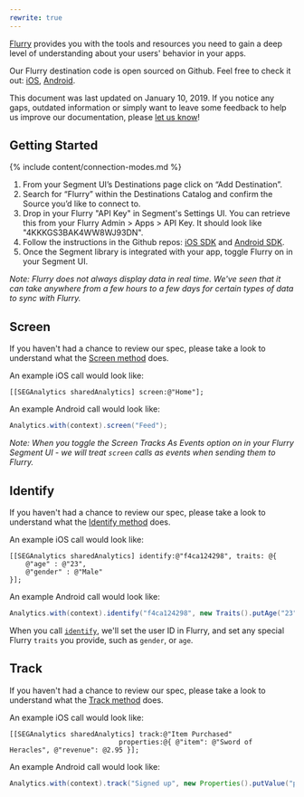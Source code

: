 ```yaml
---
rewrite: true
---
```


[Flurry](https://developer.yahoo.com/flurry/docs/) provides you with the tools and resources you need to gain a deep level of understanding about your users' behavior in your apps.  

Our Flurry destination code is open sourced on Github. Feel free to check it out: [iOS](https://github.com/segment-integrations/analytics-ios-integration-flurry), [Android](https://github.com/segment-integrations/analytics-android-integration-flurry).

This document was last updated on January 10, 2019. If you notice any gaps, outdated information or simply want to leave some feedback to help us improve our documentation, please [let us know](https://segment.com/help/contact)!

## Getting Started

{% include content/connection-modes.md %}

1. From your Segment UI’s Destinations page click on “Add Destination”.
2. Search for “Flurry” within the Destinations Catalog and confirm the Source you’d like to connect to.
3. Drop in your Flurry "API Key" in Segment's Settings UI. You can retrieve this from your Flurry Admin > Apps > API Key. It should look like "4KKKGS3BAK4WW8WJ93DN". 
4. Follow the instructions in the Github repos: [iOS SDK](https://github.com/segment-integrations/analytics-ios-integration-flurry) and [Android SDK](https://github.com/segment-integrations/analytics-android-integration-flurry).
5. Once the Segment library is integrated with your app, toggle Flurry on in your Segment UI. 

_Note: Flurry does not always display data in real time. We've seen that it can take anywhere from a few hours to a few days for certain types of data to sync with Flurry._


## Screen

If you haven't had a chance to review our spec, please take a look to understand what the [Screen method](https://segment.com/docs/spec/screen/) does. 

An example iOS call would look like:

```objc
[[SEGAnalytics sharedAnalytics] screen:@"Home"];
```

An example Android call would look like:

```java
Analytics.with(context).screen("Feed");
```

_Note: When you toggle the Screen Tracks As Events option on in your Flurry Segment UI - we will treat `screen` calls as events when sending them to Flurry._

## Identify

If you haven't had a chance to review our spec, please take a look to understand what the [Identify method](https://segment.com/docs/spec/identify/) does. 

An example iOS call would look like:

```objc
[[SEGAnalytics sharedAnalytics] identify:@"f4ca124298", traits: @{
    @"age" : @"23",
    @"gender" : @"Male"
}];
```

An example Android call would look like:

```java
Analytics.with(context).identify("f4ca124298", new Traits().putAge("23").putGender("Male"));
```

When you call [`identify`](/docs/spec/identify/), we'll set the user ID in Flurry, and set any special Flurry `traits` you provide, such as `gender`, or `age`.


## Track

If you haven't had a chance to review our spec, please take a look to understand what the [Track method](https://segment.com/docs/spec/track/) does.

An example iOS call would look like:

```objc
[[SEGAnalytics sharedAnalytics] track:@"Item Purchased"
                           properties:@{ @"item": @"Sword of Heracles", @"revenue": @2.95 }];
```

An example Android call would look like:

```java
Analytics.with(context).track("Signed up", new Properties().putValue("plan", "Enterprise"));
```
